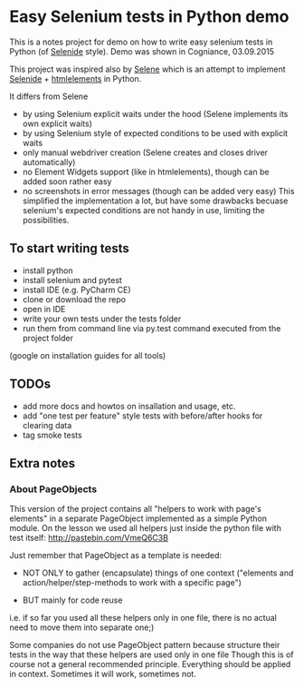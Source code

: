 # Easy Selenium tests in Python demo

This is a notes project for demo on how to write easy selenium tests in Python (of [Selenide](selenide.org) style). 
Demo was shown in Cogniance, 03.09.2015

This project was inspired also by [Selene](https://github.com/yashaka/selene/) which is an attempt to implement [Selenide](selenide.org) + [htmlelements](https://github.com/yandex-qatools/htmlelements) in Python.

It differs from Selene
* by using Selenium explicit waits under the hood (Selene implements its own explicit waits)
* by using Selenium style of expected conditions to be used with explicit waits
* only manual webdriver creation (Selene creates and closes driver automatically)
* no Element Widgets support (like in htmlelements), though can be added soon rather easy
* no screenshots in error messages (though can be added very easy)
This simplified the implementation a lot, but have some drawbacks becuase selenium's expected conditions are not handy in use, limiting the possibilities.

## To start writing tests
* install python 
* install selenium and pytest
* install IDE (e.g. PyCharm CE)
* clone or download the repo
* open in IDE
* write your own tests under the tests folder
* run them from command line via py.test command executed from the project folder

(google on installation guides for all tools)

## TODOs
* add more docs and howtos on insallation and usage, etc.
* add "one test per feature" style tests with before/after hooks for clearing data
* tag smoke tests

## Extra notes

### About PageObjects

This version of the project contains all "helpers to work with page's elements" in a separate PageObject implemented
as a simple Python module. 
On the lesson we used all helpers just inside the python file with test itself: http://pastebin.com/VmeQ6C3B

Just remember that PageObject as a template is needed:

* NOT ONLY to gather (encapsulate) things of one context ("elements and action/helper/step-methods to work with a specific page")

* BUT mainly for code reuse

i.e. if so far you used all these helpers only in one file, there is no actual need to move them into separate one;)

Some companies do not use PageObject pattern because structure their tests in the way that these helpers are used only in one file
Though this is of course not a general recommended principle. Everything should be applied in context.
Sometimes it will work, sometimes not.